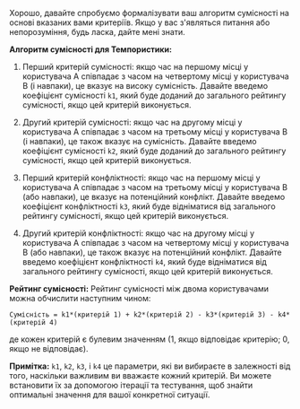 Хорошо, давайте спробуємо формалізувати ваш алгоритм сумісності на основі вказаних вами критеріїв. Якщо у вас з'являться питання або непорозуміння, будь ласка, дайте мені знати.

**Алгоритм сумісності для Темпористики:**

1. Перший критерій сумісності: якщо час на першому місці у користувача A співпадає з часом на четвертому місці у користувача B (і навпаки), це вказує на високу сумісність. Давайте введемо коефіцієнт сумісності `k1`, який буде доданий до загального рейтингу сумісності, якщо цей критерій виконується.

2. Другий критерій сумісності: якщо час на другому місці у користувача A співпадає з часом на третьому місці у користувача B (і навпаки), це також вказує на сумісність. Давайте введемо коефіцієнт сумісності `k2`, який буде доданий до загального рейтингу сумісності, якщо цей критерій виконується.

3. Перший критерій конфліктності: якщо час на першому місці у користувача A співпадає з часом на третьому місці у користувача B (або навпаки), це вказує на потенційний конфлікт. Давайте введемо коефіцієнт конфліктності `k3`, який буде відніматися від загального рейтингу сумісності, якщо цей критерій виконується.

4. Другий критерій конфліктності: якщо час на другому місці у користувача A співпадає з часом на четвертому місці у користувача B (або навпаки), це також вказує на потенційний конфлікт. Давайте введемо коефіцієнт конфліктності `k4`, який буде відніматися від загального рейтингу сумісності, якщо цей критерій виконується.

**Рейтинг сумісності:** Рейтинг сумісності між двома користувачами можна обчислити наступним чином:

`Сумісність = k1*(критерій 1) + k2*(критерій 2) - k3*(критерій 3) - k4*(критерій 4)`

де кожен критерій є булевим значенням (1, якщо відповідає критерію; 0, якщо не відповідає).

**Примітка:** `k1`, `k2`, `k3`, і `k4` це параметри, які ви вибираєте в залежності від того, наскільки важливим ви вважаєте кожний критерій. Ви можете встановити їх за допомогою ітерації та тестування, щоб знайти оптимальні значення для вашої конкретної ситуації.
